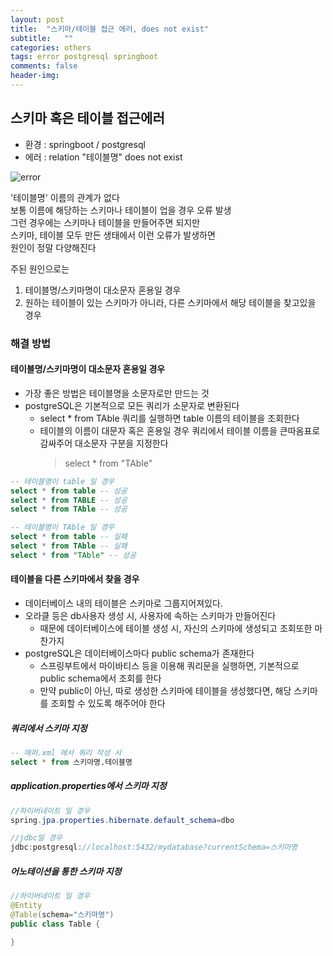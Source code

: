 ```yaml
---
layout: post
title:  "스키마/테이블 접근 에러, does not exist"
subtitle:   ""
categories: others
tags: error postgresql springboot
comments: false
header-img: 
---
```


## 스키마 혹은 테이블 접근에러

- 환경 : springboot / postgresql
- 에러 : relation "테이블명" does not exist   

![error](https://user-images.githubusercontent.com/99188096/192695135-0c28bc21-ab6f-4351-8fd9-ffde41df728a.PNG)   

'테이블명' 이름의 관계가 없다   
보통 이름에 해당하는 스키마나 테이블이 업을 경우 오류 발생   
그런 경우에는 스키마나 테이블을 만들어주면 되지만   
스키마, 테이블 모두 만든 생태에서 이런 오류가 발생하면    
원인이 정말 다양해진다   

주된 원인으로는   
1. 테이블명/스키마명이 대소문자 혼용일 경우   
2. 원하는 테이블이 있는 스키마가 아니라, 다른 스키마에서 해당 테이블을 찾고있을 경우   

### 해결 방법   
#### 테이블명/스키마명이 대소문자 혼용일 경우
- 가장 좋은 방법은 테이블명을 소문자로만 만드는 것
- postgreSQL은 기본적으로 모든 쿼리가 소문자로 변환된다   
  - select * from TAble 쿼리를 실행하면 table 이름의 테이블을 조회한다
  - 테이블의 이름이 대문자 혹은 혼용일 경우 쿼리에서 테이블 이름을 큰따옴표로 감싸주어 대소문자 구분을 지정한다
    > select * from "TAble"   

```sql
-- 테이블명이 table 일 경우
select * from table -- 성공
select * from TABLE -- 성공
select * from TAble -- 성공

-- 테이블명이 TAble 일 경우
select * from table -- 실패
select * from TAble -- 실패
select * from "TAble" -- 성공
```


#### 테이블을 다른 스키마에서 찾을 경우
- 데이터베이스 내의 테이블은 스키마로 그룹지어져있다.
- 오라클 등은 db사용자 생성 시, 사용자에 속하는 스키마가 만들어진다
  - 때문에 데이터베이스에 테이블 생성 시, 자신의 스키마에 생성되고 조회또한 마찬가지
- postgreSQL은 데이터베이스마다 public schema가 존재한다
  - 스프링부트에서 마이바티스 등을 이용해 쿼리문을 실행하면, 기본적으로 public schema에서 조회를 한다
  - 만약 public이 아닌, 따로 생성한 스키마에 테이블을 생성했다면, 해당 스키마를 조회할 수 있도록 해주어야 한다   

##### 쿼리에서 스키마 지정   
```sql
-- 매퍼.xml 에서 쿼리 작성 시
select * from 스키마명.테이블명
```

##### application.properties에서 스키마 지정   
```java
//하이버네이트 일 경우
spring.jpa.properties.hibernate.default_schema=dbo

//jdbc일 경우
jdbc:postgresql://localhost:5432/mydatabase?currentSchema=스키마명
```

##### 어노테이션을 통한 스키마 지정   
```java
//하이버네이트 일 경우
@Entity
@Table(schema="스키마명")
public class Table {

}
```

